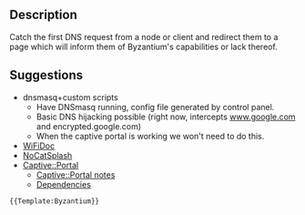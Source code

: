 ## Description

Catch the first DNS request from a node or client and redirect them to a
page which will inform them of Byzantium's capabilities or lack thereof.

## Suggestions

-   dnsmasq+custom scripts
    -   Have DNSmasq running, config file generated by control panel.
    -   Basic DNS hijacking possible (right now, intercepts
        www.google.com and encrypted.google.com)
    -   When the captive portal is working we won't need to do this.
-   [WiFiDoc](http://dev.wifidog.org/)
-   [NoCatSplash](http://nocat.net/)
-   [Captive::Portal](http://search.cpan.org/~gaissmai/Captive-Portal/)
    -   [Captive::Portal notes](Captive::Portal_notes)
    -   [Dependencies](Dependencies)

```{=mediawiki}
{{Template:Byzantium}}
```
